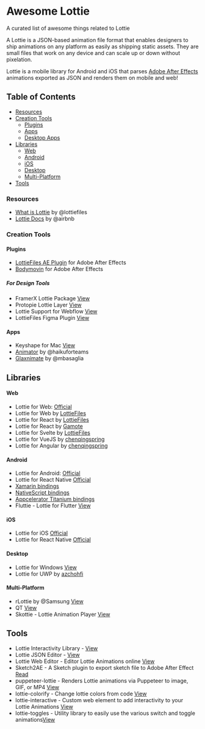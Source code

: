 # Awesome Lottie
A curated list of awesome things related to Lottie

A Lottie is a JSON-based animation file format that enables designers to ship animations on any platform as easily as shipping static assets. They are small files that work on any device and can scale up or down without pixelation.

Lottie is a mobile library for Android and iOS that parses [Adobe After Effects](http://www.adobe.com/products/aftereffects.html) animations exported as JSON and renders them on mobile and web!

## Table of Contents
- [Resources](#resources)
- [Creation Tools](#Creation-Tools)
    - [Plugins](#Plugins)
    - [Apps](#Apps)
    - [Desktop Apps](#Web-Apps)
- [Libraries](#Libraries)
    - [Web](#web)
    - [Android](#Android)
    - [iOS](#iOS)
    - [Desktop](#Desktop)
    - [Multi-Platform](#Multi-platform)
- [Tools](#tools)


### Resources
* [What is Lottie]() by @lottiefiles
* [Lottie Docs](https://airbnb.io/lottie/#/) by @airbnb

### Creation Tools

#### Plugins
* [LottieFiles AE Plugin](https://lottiefiles.com/ae) for Adobe After Effects
* [Bodymovin](https://aescripts.com/bodymovin/) for Adobe After Effects

##### For Design Tools
* FramerX Lottie Package [View](https://store.framer.com/package/airbnb/lottie)
* Protopie Lottie Layer [View](https://www.protopie.io/learn/basics/)
* Lottie Support for Webflow [View](https://university.webflow.com/courses/after-effects-lottie)
* LottieFiles Figma Plugin [View](https://www.figma.com/community/plugin/809860933081065308/LottieFiles)

#### Apps
* Keyshape for Mac [View](https://www.keyshapeapp.com/)
* [Animator](https://www.haikuforteams.com/animator/) by @haikuforteams
* [Glaxnimate](https://glaxnimate.mattbas.org/) by @mbasaglia



## Libraries
#### Web
* Lottie for Web: [Official](https://github.com/airbnb/lottie-web)
* Lottie for Web by [LottieFiles](https://github.com/LottieFiles/lottie-player)
* Lottie for React by [LottieFiles](https://github.com/LottieFiles/lottie-react)
* Lottie for React by [Gamote](https://github.com/gamote/lottie-react)
* Lottie for Svelte by [LottieFiles](https://github.com/LottieFiles/svelte-lottie-player)
* Lottie for VueJS by [chenqingspring](https://github.com/chenqingspring/vue-lottie)
* Lottie for Angular by [chenqingspring](https://github.com/chenqingspring/ng-lottie)

#### Android

* Lottie for Android: [Official](https://github.com/airbnb/lottie-android)
* Lottie for React Native [Official](https://github.com/airbnb/lottie-react-native)
* [Xamarin bindings](https://github.com/martijn00/LottieXamarin)
* [NativeScript bindings](https://github.com/bradmartin/nativescript-lottie)
* [Appcelerator Titanium bindings](https://github.com/m1ga/ti.animation)
* Fluttie - Lottie for Flutter [View](https://github.com/simolus3/fluttie)

#### iOS
* Lottie for iOS [Official](https://github.com/airbnb/lottie-ios)
* Lottie for React Native [Official](https://github.com/airbnb/lottie-react-native)

#### Desktop
* Lottie for Windows [View](https://github.com/windows-toolkit/Lottie-Windows)
* Lottie for UWP by [azchohfi](https://github.com/azchohfi/LottieUWP)


#### Multi-Platform
* rLottie by @Samsung [View](https://github.com/Samsung/rlottie)
* QT [View](https://www.qt.io/blog/2019/03/08/announcing-qtlottie)
* Skottie - Lottie Animation Player [View](https://skia.org/user/modules/skottie)

## Tools
* Lottie Interactivity Library - [View](https://lottiefiles.com/interactivity)
* Lottie JSON Editor - [View](https://lottiefiles.com/tools/json-editor)
* Lottie Web Editor - Editor Lottie Animations online [View](http://lottiefiles.com/editor)
* Sketch2AE - A Sketch plugin to export sketch file to Adobe After Effect [Read](https://github.com/bigxixi/Sketch2AE)
* puppeteer-lottie - Renders Lottie animations via Puppeteer to image, GIF, or MP4 [View](https://github.com/transitive-bullshit/puppeteer-lottie)
* lottie-colorify - Change lottie colors from code [View](https://github.com/xxmuaddib/lottie-colorify)
* lottie-interactive - Custom web element to add interactivity to your Lottie Animations [View](https://github.com/samuelOsborne/Lottie-interactive)
* lottie-toggles  - Utility library to easily use the various switch and toggle animations[View](https://github.com/CoderVishalSehgal/lottie-toggles)
